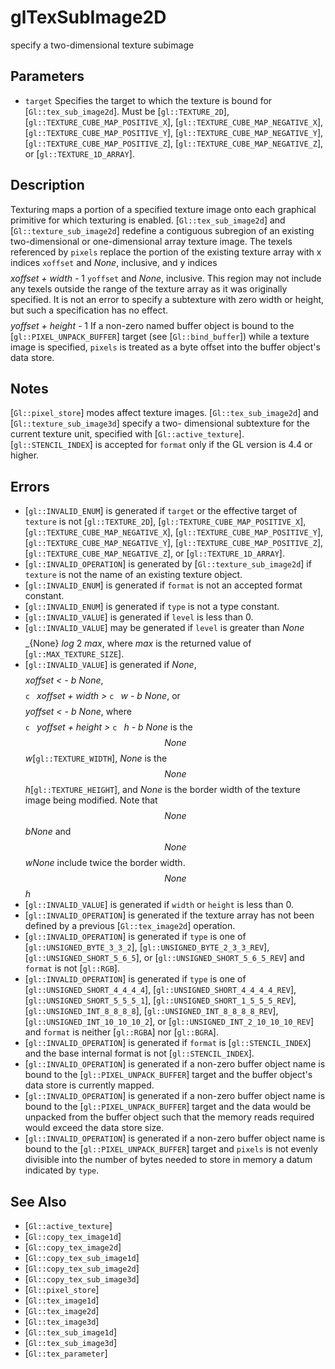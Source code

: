 # glTexSubImage2D
specify a two-dimensional texture subimage

## Parameters
- `target`
  Specifies the target to which the texture is bound for
  [`Gl::tex_sub_image2d`]. Must be [`gl::TEXTURE_2D`],
  [`gl::TEXTURE_CUBE_MAP_POSITIVE_X`],
  [`gl::TEXTURE_CUBE_MAP_NEGATIVE_X`],
  [`gl::TEXTURE_CUBE_MAP_POSITIVE_Y`],
  [`gl::TEXTURE_CUBE_MAP_NEGATIVE_Y`],
  [`gl::TEXTURE_CUBE_MAP_POSITIVE_Z`],
  [`gl::TEXTURE_CUBE_MAP_NEGATIVE_Z`], or [`gl::TEXTURE_1D_ARRAY`].

## Description
Texturing maps a portion of a specified texture image onto each
  graphical primitive for which texturing is enabled.
[`Gl::tex_sub_image2d`] and [`Gl::texture_sub_image2d`] redefine a
  contiguous subregion of an existing two-dimensional or one-dimensional
  array texture image. The texels referenced by `pixels` replace the
  portion of the existing texture array with x indices `xoffset` and
  $None$, inclusive, and y indices $$ $$ *xoffset* *+* *width* *-* 1
  `yoffset` and $None$, inclusive. This region may not include any
  texels outside the range of the texture array as it was originally
  specified. It is not an error to specify a subtexture with zero width
  or height, but such a specification has no effect. $$ $$ *yoffset* *+*
  *height* *-* 1
If a non-zero named buffer object is bound to the
  [`gl::PIXEL_UNPACK_BUFFER`] target (see [`Gl::bind_buffer`]) while a
  texture image is specified, `pixels` is treated as a byte offset into
  the buffer object's data store.

## Notes
[`Gl::pixel_store`] modes affect texture images.
[`Gl::tex_sub_image2d`] and [`Gl::texture_sub_image3d`] specify a two-
  dimensional subtexture for the current texture unit, specified with
  [`Gl::active_texture`].
[`gl::STENCIL_INDEX`] is accepted for `format` only if the GL version
  is 4.4 or higher.

## Errors
- [`gl::INVALID_ENUM`] is generated if `target` or the effective target
  of `texture` is not [`gl::TEXTURE_2D`],
  [`gl::TEXTURE_CUBE_MAP_POSITIVE_X`],
  [`gl::TEXTURE_CUBE_MAP_NEGATIVE_X`],
  [`gl::TEXTURE_CUBE_MAP_POSITIVE_Y`],
  [`gl::TEXTURE_CUBE_MAP_NEGATIVE_Y`],
  [`gl::TEXTURE_CUBE_MAP_POSITIVE_Z`],
  [`gl::TEXTURE_CUBE_MAP_NEGATIVE_Z`], or [`gl::TEXTURE_1D_ARRAY`].
- [`gl::INVALID_OPERATION`] is generated by [`Gl::texture_sub_image2d`]
  if `texture` is not the name of an existing texture object.
- [`gl::INVALID_ENUM`] is generated if `format` is not an accepted
  format constant.
- [`gl::INVALID_ENUM`] is generated if `type` is not a type constant.
- [`gl::INVALID_VALUE`] is generated if `level` is less than 0.
- [`gl::INVALID_VALUE`] may be generated if `level` is greater than
  $None$ $$ $$ _{None} *log* 2 *max*, where *max* is the returned value
  of [`gl::MAX_TEXTURE_SIZE`].
- [`gl::INVALID_VALUE`] is generated if $None$, $$ $$ *xoffset* *<* *-*
  *b* $None$, $$ $$ ```c ``` *xoffset* *+* *width* *>* ```c ``` *w* *-*
  *b* $None$, or $$ $$ *yoffset* *<* *-* *b* $None$, where $$ $$ ```c
  ``` *yoffset* *+* *height* *>* ```c ``` *h* *-* *b* $None$ is the $$
  None $$ *w*[`gl::TEXTURE_WIDTH`], $None$ is the $$ None $$
  *h*[`gl::TEXTURE_HEIGHT`], and $None$ is the border width of the
  texture image being modified. Note that $$ None $$ *b*$None$ and $$
  None $$ *w*$None$ include twice the border width. $$ None $$ *h*
- [`gl::INVALID_VALUE`] is generated if `width` or `height` is less than
  0.
- [`gl::INVALID_OPERATION`] is generated if the texture array has not
  been defined by a previous [`Gl::tex_image2d`] operation.
- [`gl::INVALID_OPERATION`] is generated if `type` is one of
  [`gl::UNSIGNED_BYTE_3_3_2`], [`gl::UNSIGNED_BYTE_2_3_3_REV`],
  [`gl::UNSIGNED_SHORT_5_6_5`], or [`gl::UNSIGNED_SHORT_5_6_5_REV`] and
  `format` is not [`gl::RGB`].
- [`gl::INVALID_OPERATION`] is generated if `type` is one of
  [`gl::UNSIGNED_SHORT_4_4_4_4`], [`gl::UNSIGNED_SHORT_4_4_4_4_REV`],
  [`gl::UNSIGNED_SHORT_5_5_5_1`], [`gl::UNSIGNED_SHORT_1_5_5_5_REV`],
  [`gl::UNSIGNED_INT_8_8_8_8`], [`gl::UNSIGNED_INT_8_8_8_8_REV`],
  [`gl::UNSIGNED_INT_10_10_10_2`], or
  [`gl::UNSIGNED_INT_2_10_10_10_REV`] and `format` is neither
  [`gl::RGBA`] nor [`gl::BGRA`].
- [`gl::INVALID_OPERATION`] is generated if `format` is
  [`gl::STENCIL_INDEX`] and the base internal format is not
  [`gl::STENCIL_INDEX`].
- [`gl::INVALID_OPERATION`] is generated if a non-zero buffer object
  name is bound to the [`gl::PIXEL_UNPACK_BUFFER`] target and the buffer
  object's data store is currently mapped.
- [`gl::INVALID_OPERATION`] is generated if a non-zero buffer object
  name is bound to the [`gl::PIXEL_UNPACK_BUFFER`] target and the data
  would be unpacked from the buffer object such that the memory reads
  required would exceed the data store size.
- [`gl::INVALID_OPERATION`] is generated if a non-zero buffer object
  name is bound to the [`gl::PIXEL_UNPACK_BUFFER`] target and `pixels`
  is not evenly divisible into the number of bytes needed to store in
  memory a datum indicated by `type`.

## See Also
- [`Gl::active_texture`]
- [`Gl::copy_tex_image1d`]
- [`Gl::copy_tex_image2d`]
- [`Gl::copy_tex_sub_image1d`]
- [`Gl::copy_tex_sub_image2d`]
- [`Gl::copy_tex_sub_image3d`]
- [`Gl::pixel_store`]
- [`Gl::tex_image1d`]
- [`Gl::tex_image2d`]
- [`Gl::tex_image3d`]
- [`Gl::tex_sub_image1d`]
- [`Gl::tex_sub_image3d`]
- [`Gl::tex_parameter`]
